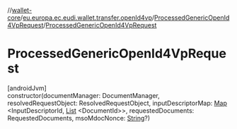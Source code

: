 //[wallet-core](../../../index.md)/[eu.europa.ec.eudi.wallet.transfer.openId4vp](../index.md)/[ProcessedGenericOpenId4VpRequest](index.md)/[ProcessedGenericOpenId4VpRequest](-processed-generic-open-id4-vp-request.md)

# ProcessedGenericOpenId4VpRequest

[androidJvm]\
constructor(documentManager: DocumentManager, resolvedRequestObject: ResolvedRequestObject,
inputDescriptorMap: [Map](https://kotlinlang.org/api/latest/jvm/stdlib/kotlin.collections/-map/index.html)
&lt;InputDescriptorId, [List](https://kotlinlang.org/api/latest/jvm/stdlib/kotlin.collections/-list/index.html)
&lt;DocumentId&gt;&gt;, requestedDocuments: RequestedDocuments,
msoMdocNonce: [String](https://kotlinlang.org/api/latest/jvm/stdlib/kotlin/-string/index.html)?)

